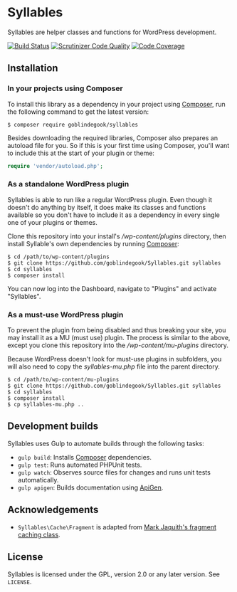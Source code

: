 # Syllables

Syllables are helper classes and functions for WordPress development.

[![Build Status](https://travis-ci.org/goblindegook/Syllables.svg?branch=master)](https://travis-ci.org/goblindegook/Syllables) [![Scrutinizer Code Quality](https://scrutinizer-ci.com/g/goblindegook/Syllables/badges/quality-score.png?b=master)](https://scrutinizer-ci.com/g/goblindegook/Syllables/?branch=master) [![Code Coverage](https://scrutinizer-ci.com/g/goblindegook/Syllables/badges/coverage.png?b=master)](https://scrutinizer-ci.com/g/goblindegook/Syllables/?branch=master)

## Installation

### In your projects using Composer

To install this library as a dependency in your project using [Composer](https://getcomposer.org/), run the following command to get the latest version:

```
$ composer require goblindegook/syllables
```

Besides downloading the required libraries, Composer also prepares an autoload file for you. So if this is your first time using Composer, you'll want to include this at the start of your plugin or theme:

```php
require 'vendor/autoload.php';
```

### As a standalone WordPress plugin

Syllables is able to run like a regular WordPress plugin. Even though it doesn't do anything by itself, it does make its classes and functions available  so you don't have to include it as a dependency in every single one of your plugins or themes.

Clone this repository into your install's _/wp-content/plugins_ directory, then install Syllable's own dependencies by running [Composer](https://getcomposer.org/):

```
$ cd /path/to/wp-content/plugins
$ git clone https://github.com/goblindegook/Syllables.git syllables
$ cd syllables
$ composer install
```

You can now log into the Dashboard, navigate to "Plugins" and activate "Syllables".

### As a must-use WordPress plugin

To prevent the plugin from being disabled and thus breaking your site, you may install it as a MU (must use) plugin. The process is similar to the above, except you clone this repository into the _/wp-content/mu-plugins_ directory.

Because WordPress doesn't look for must-use plugins in subfolders, you will also need to copy the _syllables-mu.php_ file into the parent directory.

```
$ cd /path/to/wp-content/mu-plugins
$ git clone https://github.com/goblindegook/Syllables.git syllables
$ cd syllables
$ composer install
$ cp syllables-mu.php ..
```

## Development builds

Syllables uses Gulp to automate builds through the following tasks:

* `gulp build`: Installs [Composer](https://getcomposer.org) dependencies.
* `gulp test`: Runs automated PHPUnit tests.
* `gulp watch`: Observes source files for changes and runs unit tests automatically.
* `gulp apigen`: Builds documentation using [ApiGen](http://apigen.org).

## Acknowledgements

* `Syllables\Cache\Fragment` is adapted from [Mark Jaquith's fragment caching class](http://markjaquith.wordpress.com/2013/04/26/fragment-caching-in-wordpress/).

## License

Syllables is licensed under the GPL, version 2.0 or any later version. See `LICENSE`.
